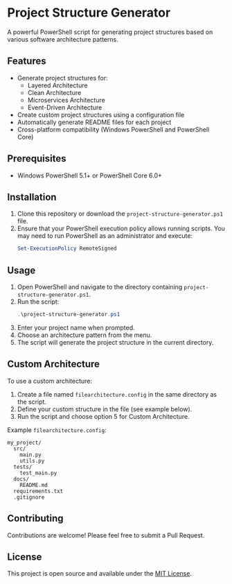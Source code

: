# Project Structure Generator

A powerful PowerShell script for generating project structures based on various software architecture patterns.

## Features

- Generate project structures for:
  - Layered Architecture
  - Clean Architecture
  - Microservices Architecture
  - Event-Driven Architecture
- Create custom project structures using a configuration file
- Automatically generate README files for each project
- Cross-platform compatibility (Windows PowerShell and PowerShell Core)

## Prerequisites

- Windows PowerShell 5.1+ or PowerShell Core 6.0+

## Installation

1. Clone this repository or download the `project-structure-generator.ps1` file.
2. Ensure that your PowerShell execution policy allows running scripts. You may need to run PowerShell as an administrator and execute:
   ```powershell
   Set-ExecutionPolicy RemoteSigned
   ```

## Usage

1. Open PowerShell and navigate to the directory containing `project-structure-generator.ps1`.
2. Run the script:
   ```powershell
   .\project-structure-generator.ps1
   ```
3. Enter your project name when prompted.
4. Choose an architecture pattern from the menu.
5. The script will generate the project structure in the current directory.

## Custom Architecture

To use a custom architecture:

1. Create a file named `filearchitecture.config` in the same directory as the script.
2. Define your custom structure in the file (see example below).
3. Run the script and choose option 5 for Custom Architecture.

Example `filearchitecture.config`:

```
my_project/
  src/
    main.py
    utils.py
  tests/
    test_main.py
  docs/
    README.md
  requirements.txt
  .gitignore
```

## Contributing

Contributions are welcome! Please feel free to submit a Pull Request.

## License

This project is open source and available under the [MIT License](LICENSE).
